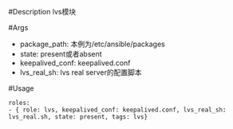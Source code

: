 #Description
lvs模块

#Args
* package_path: 本例为/etc/ansible/packages 
* state: present或者absent
* keepalived_conf: keepalived.conf
* lvs_real_sh: lvs real server的配置脚本

#Usage
```
roles:  
- { role: lvs, keepalived_conf: keepalived.conf, lvs_real_sh: lvs_real.sh, state: present, tags: lvs}
```
